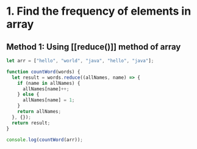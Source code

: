 # **1. Find the frequency of elements in array**

## **Method 1**: Using [[reduce()]] method of array


```js
let arr = ["hello", "world", "java", "hello", "java"];

function countWord(words) {
  let result = words.reduce((allNames, name) => {
    if (name in allNames) {
      allNames[name]++;
    } else {
      allNames[name] = 1;
    }
    return allNames;
  }, {});
  return result;
}

console.log(countWord(arr));

```